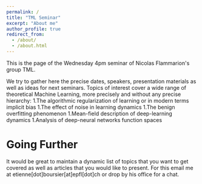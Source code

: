 ```yaml
---
permalink: /
title: "TML Seminar"
excerpt: "About me"
author_profile: true
redirect_from: 
  - /about/
  - /about.html
---
```



This is the page of the Wednesday 4pm seminar of Nicolas Flammarion's group TML.

We try to gather here the precise dates, speakers, presentation materials as well as ideas for next seminars. Topics of interest cover a wide range of theoretical Machine Learning, more precisely and without any precise hierarchy:
1.The algorithmic regularization of learning or in modern terms implicit bias
1.The effect of noise in learning dynamics
1.The benign overfitting phenomenon
1.Mean-field description of deep-learning dynamics
1.Analysis of deep-neural networks function spaces

Going Further
===================
It would be great to maintain a dynamic list of topics that you want to get covered as well as articles that you would like to present. For this email me at etienne[dot]boursier[at]epfl[dot]ch or drop by his office for a chat. 